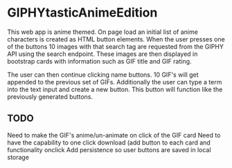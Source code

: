 # GIPHYtasticAnimeEdition

This web app is anime themed. On page load an initial list of anime characters is created as HTML button elements. When the user presses one of the buttons 10 images with that search tag are requested from the GIPHY API using the search endpoint. These images are then displayed in bootstrap cards with information such as GIF title and GIF rating.

The user can then continue clicking name buttons. 10 GIF's will get appended to the previous set of GIFs. Additionally the user can type a term into the text input and create a new button. This button will function like the previously generated buttons.

## TODO

Need to make the GIF's anime/un-animate on click of the GIF card
Need to have the capability to one click download (add button to each card and functionality onclick
Add persistence so user buttons are saved in local storage
